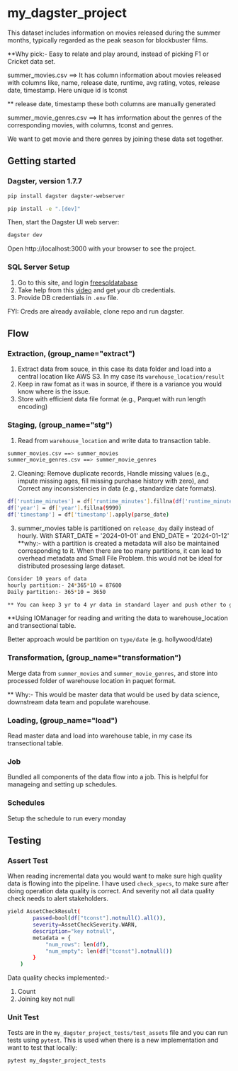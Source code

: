 # my_dagster_project

This dataset includes information on movies released during the summer months, typically regarded as the peak season for blockbuster films.

\*\*Why pick:- Easy to relate and play around, instead of picking F1 or Cricket data set.

summer_movies.csv ==> It has column information about movies released with columns like, name, release date, runtime, avg rating, votes, release date, timestamp. Here unique id is tconst

\*\* release date, timestamp these both columns are manually generated

summer_movie_genres.csv ==> It has imformation about the genres of the corresponding movies, with columns, tconst and genres.

We want to get movie and there genres by joining these data set together.

## Getting started

### Dagster, version 1.7.7

```bash
pip install dagster dagster-webserver
```

```bash
pip install -e ".[dev]"
```

Then, start the Dagster UI web server:

```bash
dagster dev
```

Open http://localhost:3000 with your browser to see the project.

### SQL Server Setup

1. Go to this site, and login [freesqldatabase](https://www.freesqldatabase.com/)
2. Take help from this [video](https://youtu.be/TMGHOW8Hzvw?si=FMUGmkbhbglSOd5d) and get your db credentials.
3. Provide DB credentials in `.env` file.

FYI: Creds are already available, clone repo and run dagster.

## Flow

### Extraction, (group_name="extract")

1. Extract data from souce, in this case its data folder and load into a central location like AWS S3. In my case its `warehouse_location/result`
2. Keep in raw fomat as it was in source, if there is a variance you would know where is the issue.
3. Store with efficient data file format (e.g., Parquet with run length encoding)

### Staging, (group_name="stg")

1. Read from `warehouse_location` and write data to transaction table.

```bash
summer_movies.csv ==> summer_movies
summer_movie_genres.csv ==> summer_movie_genres
```

2. Cleaning: Remove duplicate records, Handle missing values (e.g., impute missing ages, fill missing purchase history with zero),
   and Correct any inconsistencies in data (e.g., standardize date formats).

```bash
df['runtime_minutes'] = df['runtime_minutes'].fillna(df['runtime_minutes'].mean())
df['year'] = df['year'].fillna(9999)
df['timestamp'] = df['timestamp'].apply(parse_date)
```

3. summer_movies table is partitioned on `release_day` daily instead of hourly. With START_DATE = '2024-01-01'
   and END_DATE = '2024-01-12'
   \*\*why:- with a partition is created a metadata will also be maintained corresponding to it. When there are too many partitions, it can lead to overhead metadata and Small File Problem. this would not be ideal for distributed prosessing large dataset.

```bash
Consider 10 years of data
hourly partition:- 24*365*10 = 87600
Daily partition:- 365*10 = 3650

** You can keep 3 yr to 4 yr data in standard layer and push other to glacier to efficient storage and processing.
```

\*\*Using IOManager for reading and writing the data to warehouse_location and transectional table.

Better approach would be partition on `type/date` (e.g. hollywood/date)

### Transformation, (group_name="transformation")

Merge data from `summer_movies` and `summer_movie_genres`, and store into processed folder of warehouse location in paquet format.

\*\* Why:- This would be master data that would be used by data science, downstream data team and populate warehouse.

### Loading, (group_name="load")

Read master data and load into warehouse table, in my case its transectional table.

### Job

Bundled all components of the data flow into a job. This is helpful for manageing and setting up schedules.

### Schedules

Setup the schedule to run every monday

## Testing

### Assert Test

When reading incremental data you would want to make sure high quality data is flowing into the pipeline. I have used `check_specs`, to make sure after doing operation
data quality is correct. And severity not all data quality check needs to alert stakeholders.

```bash
yield AssetCheckResult(
        passed=bool(df["tconst"].notnull().all()),
        severity=AssetCheckSeverity.WARN,
        description="key notnull",
        metadata = {
            "num_rows": len(df),
            "num_empty": len(df["tconst"].notnull())
        }
    )
```

Data quality checks implemented:-

1. Count
2. Joining key not null

### Unit Test

Tests are in the `my_dagster_project_tests/test_assets` file and you can run tests using `pytest`. This is used when there is a new implementation and want to test that
locally:

```bash
pytest my_dagster_project_tests
```
